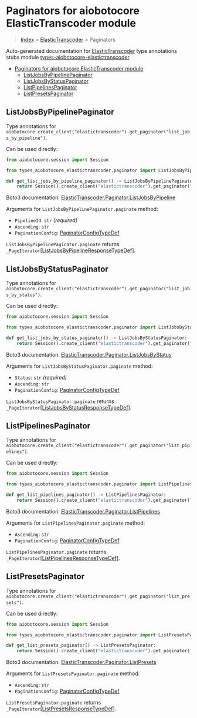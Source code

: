 <a id="paginators-for-aiobotocore-elastictranscoder-module"></a>

# Paginators for aiobotocore ElasticTranscoder module

> [Index](..) > [ElasticTranscoder](.) > Paginators

Auto-generated documentation for
[ElasticTranscoder](https://boto3.amazonaws.com/v1/documentation/api/latest/reference/services/elastictranscoder.html#ElasticTranscoder)
type annotations stubs module
[types-aiobotocore-elastictranscoder](https://pypi.org/project/types-aiobotocore-elastictranscoder/).

- [Paginators for aiobotocore ElasticTranscoder module](#paginators-for-aiobotocore-elastictranscoder-module)
  - [ListJobsByPipelinePaginator](#listjobsbypipelinepaginator)
  - [ListJobsByStatusPaginator](#listjobsbystatuspaginator)
  - [ListPipelinesPaginator](#listpipelinespaginator)
  - [ListPresetsPaginator](#listpresetspaginator)

<a id="listjobsbypipelinepaginator"></a>

## ListJobsByPipelinePaginator

Type annotations for
`aiobotocore.create_client("elastictranscoder").get_paginator("list_jobs_by_pipeline")`.

Can be used directly:

```python
from aiobotocore.session import Session

from types_aiobotocore_elastictranscoder.paginator import ListJobsByPipelinePaginator

def get_list_jobs_by_pipeline_paginator() -> ListJobsByPipelinePaginator:
    return Session().create_client("elastictranscoder").get_paginator("list_jobs_by_pipeline")
```

Boto3 documentation:
[ElasticTranscoder.Paginator.ListJobsByPipeline](https://boto3.amazonaws.com/v1/documentation/api/latest/reference/services/elastictranscoder.html#ElasticTranscoder.Paginator.ListJobsByPipeline)

Arguments for `ListJobsByPipelinePaginator.paginate` method:

- `PipelineId`: `str` *(required)*
- `Ascending`: `str`
- `PaginationConfig`:
  [PaginatorConfigTypeDef](./type_defs.md#paginatorconfigtypedef)

`ListJobsByPipelinePaginator.paginate` returns
`_PageIterator`\[[ListJobsByPipelineResponseTypeDef](./type_defs.md#listjobsbypipelineresponsetypedef)\].

<a id="listjobsbystatuspaginator"></a>

## ListJobsByStatusPaginator

Type annotations for
`aiobotocore.create_client("elastictranscoder").get_paginator("list_jobs_by_status")`.

Can be used directly:

```python
from aiobotocore.session import Session

from types_aiobotocore_elastictranscoder.paginator import ListJobsByStatusPaginator

def get_list_jobs_by_status_paginator() -> ListJobsByStatusPaginator:
    return Session().create_client("elastictranscoder").get_paginator("list_jobs_by_status")
```

Boto3 documentation:
[ElasticTranscoder.Paginator.ListJobsByStatus](https://boto3.amazonaws.com/v1/documentation/api/latest/reference/services/elastictranscoder.html#ElasticTranscoder.Paginator.ListJobsByStatus)

Arguments for `ListJobsByStatusPaginator.paginate` method:

- `Status`: `str` *(required)*
- `Ascending`: `str`
- `PaginationConfig`:
  [PaginatorConfigTypeDef](./type_defs.md#paginatorconfigtypedef)

`ListJobsByStatusPaginator.paginate` returns
`_PageIterator`\[[ListJobsByStatusResponseTypeDef](./type_defs.md#listjobsbystatusresponsetypedef)\].

<a id="listpipelinespaginator"></a>

## ListPipelinesPaginator

Type annotations for
`aiobotocore.create_client("elastictranscoder").get_paginator("list_pipelines")`.

Can be used directly:

```python
from aiobotocore.session import Session

from types_aiobotocore_elastictranscoder.paginator import ListPipelinesPaginator

def get_list_pipelines_paginator() -> ListPipelinesPaginator:
    return Session().create_client("elastictranscoder").get_paginator("list_pipelines")
```

Boto3 documentation:
[ElasticTranscoder.Paginator.ListPipelines](https://boto3.amazonaws.com/v1/documentation/api/latest/reference/services/elastictranscoder.html#ElasticTranscoder.Paginator.ListPipelines)

Arguments for `ListPipelinesPaginator.paginate` method:

- `Ascending`: `str`
- `PaginationConfig`:
  [PaginatorConfigTypeDef](./type_defs.md#paginatorconfigtypedef)

`ListPipelinesPaginator.paginate` returns
`_PageIterator`\[[ListPipelinesResponseTypeDef](./type_defs.md#listpipelinesresponsetypedef)\].

<a id="listpresetspaginator"></a>

## ListPresetsPaginator

Type annotations for
`aiobotocore.create_client("elastictranscoder").get_paginator("list_presets")`.

Can be used directly:

```python
from aiobotocore.session import Session

from types_aiobotocore_elastictranscoder.paginator import ListPresetsPaginator

def get_list_presets_paginator() -> ListPresetsPaginator:
    return Session().create_client("elastictranscoder").get_paginator("list_presets")
```

Boto3 documentation:
[ElasticTranscoder.Paginator.ListPresets](https://boto3.amazonaws.com/v1/documentation/api/latest/reference/services/elastictranscoder.html#ElasticTranscoder.Paginator.ListPresets)

Arguments for `ListPresetsPaginator.paginate` method:

- `Ascending`: `str`
- `PaginationConfig`:
  [PaginatorConfigTypeDef](./type_defs.md#paginatorconfigtypedef)

`ListPresetsPaginator.paginate` returns
`_PageIterator`\[[ListPresetsResponseTypeDef](./type_defs.md#listpresetsresponsetypedef)\].
